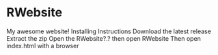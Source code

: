 # RWebsite
My awesome website!
Installing Instructions
Download the latest release
Extract the zip
Open the RWebsite?.? then open RWebsite 
Then open index.html with a browser

